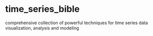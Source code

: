 # time_series_bible
comprehensive collection of powerful techniques for time series data visualization, analysis and modeling
